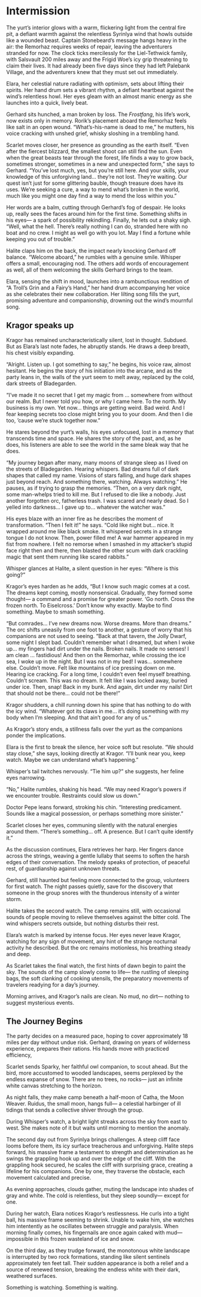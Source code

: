 # Intermission

The yurt’s interior glows with a warm,
flickering light from the central fire pit,
a defiant warmth against the relentless Syrinlya wind
that howls outside like a wounded beast.
Captain Stonebeard’s message hangs heavy in the air:
the Remorhaz requires weeks of repair,
leaving the adventurers stranded for now.
The clock ticks mercilessly for the Liel-Tethwick family,
with Salsvault 200 miles away
and the Frigid Woe’s icy grip
threatening to claim their lives.
It had already been five days
since they had left Palebank Village,
and the adventurers knew
that they must set out immediately.

Elara, her celestial nature radiating with optimism,
sets about lifting their spirits.
Her hand drum sets a vibrant rhythm,
a defiant heartbeat against the wind’s relentless howl.
Her eyes gleam with an almost manic energy
as she launches into a quick, lively beat.

Gerhard sits hunched, a man broken by loss.
The _Frostfang_, his life’s work, now exists only in memory.
Rorik’s placement aboard the Remorhaz
feels like salt in an open wound.
“What’s-his-name is dead to me,” he mutters,
his voice cracking with unshed grief,
whisky sloshing in a trembling hand.

Scarlet moves closer,
her presence as grounding as the earth itself.
“Even after the fiercest blizzard,
the smallest shoot can still find the sun.
Even when the great beasts tear through the forest,
life finds a way to grow back,
sometimes stronger, sometimes in a new and unexpected form,”
she says to Gerhard.
“You’ve lost much, yes, but you’re still here.
And your skills, your knowledge of this unforgiving land…
they’re not lost.
They’re waiting.
Our quest isn’t just for some glittering bauble,
though treasure does have its uses.
We’re seeking a cure,
a way to mend what’s broken in the world,
much like you might one day find a way to mend the loss within you.”

Her words are a balm,
cutting through Gerhard’s fog of despair.
He looks up,
really sees the faces around him for the first time.
Something shifts in his eyes—
a spark of possibility rekindling.
Finally, he lets out a shaky sigh.
“Well, what the hell.
There’s really nothing I can do,
stranded here with no boat and no crew.
I might as well go with you lot.
May I find a fortune while keeping you out of trouble.”

Halite claps him on the back,
the impact nearly knocking Gerhard off balance.
“Welcome aboard,” he rumbles with a genuine smile.
Whisper offers a small, encouraging nod.
The others add words of encouragement as well,
all of them welcoming the skills Gerhard brings to the team.

Elara, sensing the shift in mood,
launches into a rambunctious rendition
of “A Troll’s Grin and a Fairy’s Hand,”
her hand drum accompanying her voice
as she celebrates their new collaboration.
Her lilting song fills the yurt,
promising adventure and companionship,
drowning out the wind’s mournful song.

## Kragor speaks up

Kragor has remained uncharacteristically silent,
lost in thought. Subdued.
But as Elara’s last note fades, he abruptly stands.
He draws a deep breath, his chest visibly expanding.

“Alright. Listen up. I got something to say,” he begins,
his voice raw, almost hesitant.
He begins the story of his initiation into the arcane,
and as the party leans in,
the walls of the yurt seem to melt away,
replaced by the cold, dark streets of Bladegarden.

“I’ve made it no secret
that I get my magic
from … somewhere from without our realm.
But I never told you how, or why I came here.
To the north.
My business is my own.
Yet now… things are getting weird. Bad weird.
And I fear keeping secrets too close
might bring you to your doom.
And then I die too,
’cause we’re stuck together now.”

He stares beyond the yurt’s walls,
his eyes unfocused,
lost in a memory that transcends time and space.
He shares the story of the past,
and, as he does, his listeners
are able to see the world in the same bleak way that he does.

“My journey began
after many, many moons of strange sleep
as I lived on the streets of Bladegarden.
Hearing whispers.
Bad dreams full of dark shapes that called my name.
Visions of stars falling,
and huge dark shapes just beyond reach.
And something there, watching. Always watching.”
He pauses, as if trying to grasp the memories.
“Then, on a very dark night, some man-whelps tried to kill me.
But I refused to die like a nobody.
Just another forgotten orc, fatherless trash.
I was scared and nearly dead.
So I yelled into darkness…
I gave up to…
whatever the watcher was.”

His eyes blaze with an inner fire
as he describes the moment of transformation.
“Then I felt it!” he says. “Cold like night but... nice.
It wrapped around me like black smoke.
It whispered secrets in a strange tongue I do not know.
Then, power filled me!
A war hammer appeared in my fist from nowhere.
I felt no remorse
when I smashed in
my attacker’s stupid face
right then and there,
then blasted the other scum
with dark crackling magic
that sent them running like scared rabbits.”

Whisper glances at Halite,
a silent question in her eyes:
“Where is this going?”

Kragor’s eyes harden as he adds,
“But I know such magic comes at a cost.
The dreams kept coming, mostly nonsensical.
Gradually, they formed some thought—
a command and a promise for greater power.
‘Go north. Cross the frozen north. To Eiselcross.’
Don’t know why exactly.
Maybe to find something.
Maybe to smash something.

“But comrades… I’ve new dreams now.
Worse dreams. More than dreams.”
The orc shifts uneasily from one foot to another,
a gesture of worry that his companions are not used to seeing.
“Back at that tavern, the Jolly Dwarf, some night I slept bad.
Couldn’t remember what I dreamed, but when I woke up…
my fingers had dirt under the nails.
Broken nails.
It made no senses!
I am clean … fastidious!
And then on the Remorhaz, while crossing the ice sea,
I woke up in the night.
But I was not in my bed!
I was… somewhere else.
Couldn’t move.
Felt like mountains of ice pressing down on me.
Hearing ice cracking.
For a long time, I couldn’t even feel myself breathing.
Couldn’t scream.
This was no dream.
It felt like I was locked away,
buried under ice.
Then, snap! Back in my bunk.
And again, dirt under my nails!
Dirt that should not be there…
could not be there!”

Kragor shudders,
a chill running down his spine
that has nothing to do with the icy wind.
“Whatever got its claws in me…
it’s doing something with my body when I’m sleeping.
And that ain’t good for any of us.”

As Kragor’s story ends, a stillness falls over the yurt
as the companions ponder the implications.

Elara is the first to break the silence,
her voice soft but resolute.
“We should stay close,” she says, looking directly at Kragor.
“I’ll bunk near you, keep watch.
Maybe we can understand what’s happening.”

Whisper’s tail twitches nervously.
“Tie him up?” she suggests, her feline eyes narrowing.

“No,” Halite rumbles, shaking his head.
“We may need Kragor’s powers if we encounter trouble.
Restraints could slow us down.”

Doctor Pepe leans forward, stroking his chin.
“Interesting predicament.
Sounds like a magical possession,
or perhaps something more sinister.”

Scarlet closes her eyes,
communing silently with the natural energies around them.
“There’s something… off. A presence.
But I can’t quite identify it.”

As the discussion continues,
Elara retrieves her harp.
Her fingers dance across the strings,
weaving a gentle lullaby
that seems to soften the harsh edges of their conversation.
The melody speaks of protection,
of peaceful rest,
of guardianship against unknown threats.

Gerhard, still haunted but feeling more connected to the group,
volunteers for first watch.
The night passes quietly,
save for the discovery that someone in the group
snores with the thunderous intensity of a winter storm.

Halite takes the second watch.
The camp remains still,
with occasional sounds of people moving
to relieve themselves against the bitter cold.
The wind whispers secrets outside, but nothing disturbs their rest.

Elara’s watch is marked by intense focus.
Her eyes never leave Kragor,
watching for any sign of movement,
any hint of the strange nocturnal activity he described.
But the orc remains motionless, his breathing steady and deep.

As Scarlet takes the final watch,
the first hints of dawn begin to paint the sky.
The sounds of the camp slowly come to life—
the rustling of sleeping bags,
the soft clanking of cooking utensils,
the preparatory movements of travelers readying for a day’s journey.

Morning arrives, and Kragor’s nails are clean.
No mud, no dirt—
nothing to suggest mysterious events.

## The Journey Begins

The party decides on a measured pace,
hoping to cover approximately 18 miles per day without undue risk.
Gerhard, drawing on years of wilderness experience,
prepares their rations.
His hands move with practiced efficiency,

Scarlet sends Sparky,
her faithful owl companion,
to scout ahead.
But the bird, more accustomed to wooded landscapes,
seems perplexed by the endless expanse of snow.
There are no trees, no rocks—
just an infinite white canvas stretching to the horizon.

As night falls, they make camp beneath a half-moon of Catha,
the Moon Weaver.
Ruidus, the small moon, hangs full—
a celestial harbinger of ill tidings
that sends a collective shiver through the group.

During Whisper’s watch,
a bright light streaks across the sky from east to west.
She makes note of it but waits until morning to mention the anomaly.

The second day
out from Syrinlya
brings challenges.
A steep cliff face looms before them,
its icy surface treacherous and unforgiving.
Halite steps forward,
his massive frame a testament to strength and determination
as he swings the grappling hook
up and over the edge of the cliff.
With the grappling hook secured,
he scales the cliff with surprising grace,
creating a lifeline for his companions.
One by one, they traverse the obstacle,
each movement calculated and precise.

As evening approaches, clouds gather,
muting the landscape into shades of gray and white.
The cold is relentless,
but they sleep soundly—
except for one.

During her watch,
Elara notices Kragor’s restlessness.
He curls into a tight ball,
his massive frame seeming to shrink.
Unable to wake him,
she watches him intentently
as he oscillates between
struggle and paralysis.
When morning finally comes,
his fingernails are once again caked with mud—
impossible in this frozen wasteland of ice and snow.

On the third day,
as they trudge forward,
the monotonous white landscape is interrupted by two rock formations,
standing like silent sentinels approximately ten feet tall.
Their sudden appearance is both a relief
and a source of renewed tension,
breaking the endless white with their dark, weathered surfaces.

Something is watching. Something is waiting.
